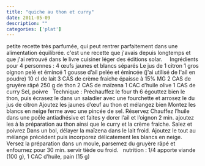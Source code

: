 ```yaml
---
title: "quiche au thon et curry"
date: 2011-05-09
description: ""
categories: ['plat']
---
```


          
 petite recette très parfumée, qui peut rentrer parfaitement dans une alimentation équilibrée. c'est une recette que j'avais depuis longtemps et que j'ai retrouvé dans le livre cuisiner léger des éditions solar.   &nbsp;      &nbsp;   Ingrédients pour 4 personnes&nbsp;:   4 œufs jaunes et blancs séparés   Le jus de 1 citron   1 gros oignon pelé et émincé   1 gousse d’ail pelée et émincée (j'ai utilisé de l'ail en poudre)   10 cl de lait   3 CAS de crème fraiche épaisse à 15% MG   2 CAS de gruyère râpé   250 g de thon   2 CAS de maïzena   1 CAC d’huile olive   1 CAS de curry   Sel, poivre   &nbsp;   Technique&nbsp;:   Préchauffez le four th 6   égouttez bien le thon, puis écrasez le dans un saladier avec une fourchette et arrosez le du jus de citron   Ajoutez les jaunes d’œuf au thon et mélangez bien   Montez les blancs en neige ferme avec une pincée de sel. Réservez   Chauffez l’huile dans une poêle antiadhésive et faites y dorer l’ail et l’oignon 2 min. ajoutez les à la préparation au thon ainsi que le curry et la crème fraiche. Salez et poivrez   Dans un bol, délayer la maïzena dans le lait froid. Ajoutez le tout au mélange précédent puis incorporez délicatement les blancs en neige.   Versez la préparation dans un moule, parsemez du gruyère râpé et enfournez pour 30 min. servir tiède ou froid.   &nbsp;      nutrition&nbsp;: 1/4 apporte viande (100 g), 1 CAC d’huile, pain (15 g) 

                          
